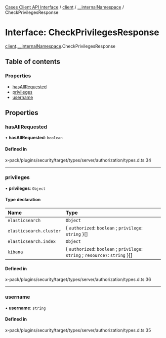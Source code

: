 [Cases Client API Interface](../README.md) / [client](../modules/client.md) / [\_\_internalNamespace](../modules/client.__internalNamespace.md) / CheckPrivilegesResponse

# Interface: CheckPrivilegesResponse

[client](../modules/client.md).[__internalNamespace](../modules/client.__internalNamespace.md).CheckPrivilegesResponse

## Table of contents

### Properties

- [hasAllRequested](client.__internalNamespace.CheckPrivilegesResponse.md#hasallrequested)
- [privileges](client.__internalNamespace.CheckPrivilegesResponse.md#privileges)
- [username](client.__internalNamespace.CheckPrivilegesResponse.md#username)

## Properties

### hasAllRequested

• **hasAllRequested**: `boolean`

#### Defined in

x-pack/plugins/security/target/types/server/authorization/types.d.ts:34

___

### privileges

• **privileges**: `Object`

#### Type declaration

| Name | Type |
| :------ | :------ |
| `elasticsearch` | `Object` |
| `elasticsearch.cluster` | { `authorized`: `boolean` ; `privilege`: `string`  }[] |
| `elasticsearch.index` | `Object` |
| `kibana` | { `authorized`: `boolean` ; `privilege`: `string` ; `resource?`: `string`  }[] |

#### Defined in

x-pack/plugins/security/target/types/server/authorization/types.d.ts:36

___

### username

• **username**: `string`

#### Defined in

x-pack/plugins/security/target/types/server/authorization/types.d.ts:35
